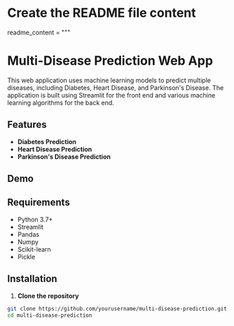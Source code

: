 # Create the README file content
readme_content = """
# Multi-Disease Prediction Web App

This web application uses machine learning models to predict multiple diseases, including Diabetes, Heart Disease, and Parkinson's Disease. The application is built using Streamlit for the front end and various machine learning algorithms for the back end.

## Features

- **Diabetes Prediction**
- **Heart Disease Prediction**
- **Parkinson's Disease Prediction**

## Demo



## Requirements

- Python 3.7+
- Streamlit
- Pandas
- Numpy
- Scikit-learn
- Pickle

## Installation

1. **Clone the repository**

```bash
git clone https://github.com/yourusername/multi-disease-prediction.git
cd multi-disease-prediction
